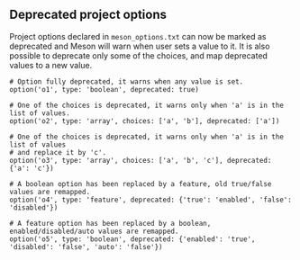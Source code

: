 ## Deprecated project options

Project options declared in `meson_options.txt` can now be marked as deprecated
and Meson will warn when user sets a value to it. It is also possible to deprecate
only some of the choices, and map deprecated values to a new value.

```meson
# Option fully deprecated, it warns when any value is set.
option('o1', type: 'boolean', deprecated: true)

# One of the choices is deprecated, it warns only when 'a' is in the list of values.
option('o2', type: 'array', choices: ['a', 'b'], deprecated: ['a'])

# One of the choices is deprecated, it warns only when 'a' is in the list of values
# and replace it by 'c'.
option('o3', type: 'array', choices: ['a', 'b', 'c'], deprecated: {'a': 'c'})

# A boolean option has been replaced by a feature, old true/false values are remapped.
option('o4', type: 'feature', deprecated: {'true': 'enabled', 'false': 'disabled'})

# A feature option has been replaced by a boolean, enabled/disabled/auto values are remapped.
option('o5', type: 'boolean', deprecated: {'enabled': 'true', 'disabled': 'false', 'auto': 'false'})
```
